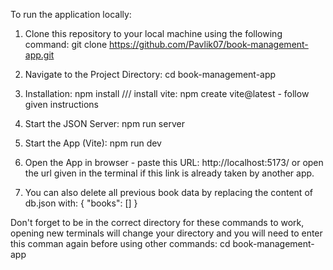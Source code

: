 To run the application locally:

1) Clone this repository to your local machine using the following command:      git clone https://github.com/Pavlik07/book-management-app.git

2) Navigate to the Project Directory:      cd book-management-app

3) Installation:      npm install  ///   install vite:  npm create vite@latest    - follow given instructions

4) Start the JSON Server:      npm run server

5) Start the App (Vite):      npm run dev

6) Open the App in browser -       paste this URL: http://localhost:5173/   or open the url given in the terminal if this link is already taken by another app.

7) You can also delete all previous book data by replacing the content of db.json with:
{
  "books": []
}

Don't forget to be in the correct directory for these commands to work, opening new terminals will change your directory and you will need to enter this comman again before using other commands:   cd book-management-app
